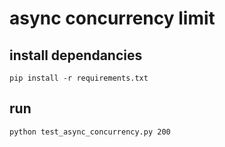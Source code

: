 # async concurrency limit

## install dependancies

```
pip install -r requirements.txt
```

## run 

```
python test_async_concurrency.py 200
```

